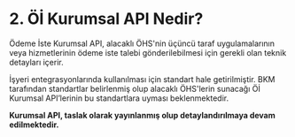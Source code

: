 
# 2. Öİ Kurumsal API Nedir?

Ödeme İste Kurumsal API, alacaklı ÖHS'nin üçüncü taraf uygulamalarının veya hizmetlerinin ödeme iste talebi gönderilebilmesi için gerekli olan teknik detayları içerir. 

İşyeri entegrasyonlarında kullanılması için standart hale getirilmiştir. BKM tarafından standartlar belirlenmiş olup alacaklı ÖHS'lerin sunacağı Öİ Kurumsal API’lerinin bu standartlara uyması beklenmektedir. 

**Kurumsal API, taslak olarak yayınlanmış olup detaylandırılmaya devam edilmektedir.**































